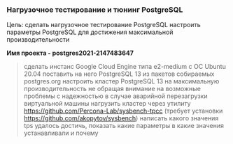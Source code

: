 ### Нагрузочное тестирование и тюнинг PostgreSQL

Цель:
сделать нагрузочное тестирование PostgreSQL
настроить параметры PostgreSQL для достижения максимальной производительности

<b>Имя проекта - postgres2021-2147483647</b>

> сделать инстанс Google Cloud Engine типа e2-medium с ОС Ubuntu 20.04
> поставить на него PostgreSQL 13 из пакетов собираемых postgres.org
> настроить кластер PostgreSQL 13 на максимальную производительность не обращая внимание на возможные проблемы с надежностью в случае аварийной перезагрузки виртуальной машины
> нагрузить кластер через утилиту https://github.com/Percona-Lab/sysbench-tpcc (требует установки https://github.com/akopytov/sysbench)
> написать какого значения tps удалось достичь, показать какие параметры в какие значения устанавливали и почему
